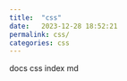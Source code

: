```yaml
---
title:  "css"
date:   2023-12-28 18:52:21
permalink: css/
categories: css
---
```


docs css index md
